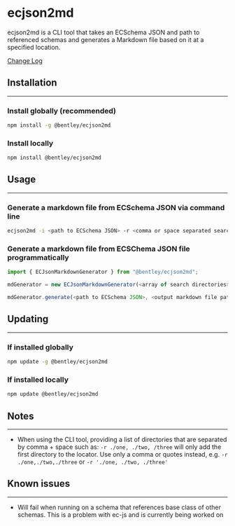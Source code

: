 # ecjson2md

ecjson2md is a CLI tool that takes an ECSchema JSON and path to referenced schemas and generates a Markdown file based on it at a specified location.

[Change Log](https://github.com/iTwin/ecjson2md/blob/master/CHANGELOG.md)

## Installation

---------------------------------------------------------------

### Install globally (recommended)

```sh
npm install -g @bentley/ecjson2md
```

### Install locally

```sh
npm install @bentley/ecjson2md
```

## Usage

---------------------------------------------------------------

### Generate a markdown file from ECSchema JSON via command line

```sh
ecjson2md -i <path to ECSchema JSON> -r <comma or space separated search dirs> -o <directory to output markdown>
```

### Generate a markdown file from ECSChema JSON file programmatically

```Typescript
import { ECJsonMarkdownGenerator } from "@bentley/ecjsom2md";

mdGenerator = new ECJsonMarkdownGenerator(<array of search directories>);

mdGenerator.generate(<path to ECSchema JSON>, <output markdown file path>);
```

## Updating

---------------------------------------------------------------

### If installed globally

```sh
npm update -g @bentley/ecjson2md
```

### If installed locally

```sh
npm update @bentley/ecjson2md
```

## Notes

---------------------------------------------------------------

- When using the CLI tool, providing a list of directories that are separated by comma + space such as: ```-r ./one, ./two, /three``` will only add the first directory to the locator. Use only a comma or quotes instead, e.g. ```-r ./one,./two,./three``` or ```-r './one, ./two, ./three'```

## Known issues

---------------------------------------------------------------

- Will fail when running on a schema that references base class of other schemas. This is a problem with ec-js and is currently being worked on